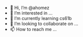 - 👋 Hi, I’m @ahomez
- 👀 I’m interested in ...
- 🌱 I’m currently learning cs61b
- 💞️ I’m looking to collaborate on ...
- 📫 How to reach me ...

<!---
ahomez/ahomez is a ✨ special ✨ repository because its `README.md` (this file) appears on your GitHub profile.
You can click the Preview link to take a look at your changes.
--->
